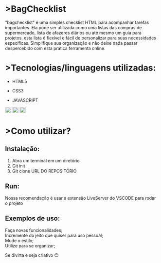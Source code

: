 # >BagChecklist

"bagchecklist" é uma simples checklist HTML para acompanhar tarefas importantes. Ela pode ser utilizada como uma listas das compras de supermercado, lista de afazeres diários ou até mesmo um guia para projetos, esta lista é flexível e fácil de personalizar para suas necessidades específicas. Simplifique sua organização e não deixe nada passar despercebido com esta prática ferramenta online.

# >Tecnologias/linguagens utilizadas:
- HTML5

- CSS3

- JAVASCRIPT
<img src="https://cdn.jsdelivr.net/gh/devicons/devicon/icons/html5/html5-original.svg" width="20" height="20"/>          
<img src="https://cdn.jsdelivr.net/gh/devicons/devicon/icons/css3/css3-original.svg" width="20" height="20"/>          
<img src="https://cdn.jsdelivr.net/gh/devicons/devicon/icons/javascript/javascript-original.svg" width="20" height="20"/>

# >Como utilizar?
## Instalação:   
1. Abra um terminal em um diretório          
2. Git init        
3. Git clone URL DO REPOSITÓRIO

## Run:  
Nossa recomendação é usar a extensão LiveServer do VSCODE para rodar o projeto

## Exemplos de uso:  
Faça novas funcionalidades;  
Incremente do jeito que quiser para uso pessoal;  
Mude o estilo;   
Utilize para se organizar;

Se divirta e seja criativo 😉

